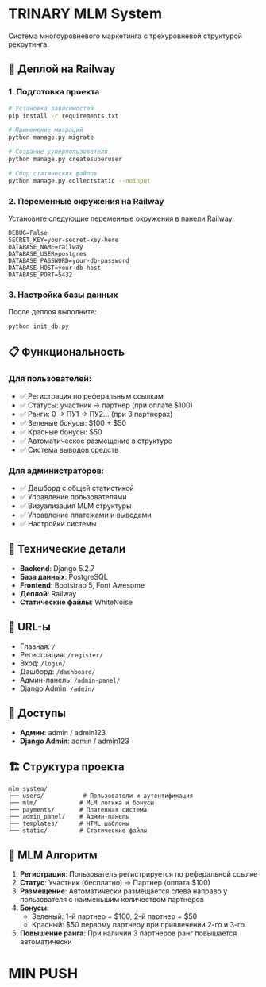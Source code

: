 # TRINARY MLM System

Система многоуровневого маркетинга с трехуровневой структурой рекрутинга.

## 🚀 Деплой на Railway

### 1. Подготовка проекта

```bash
# Установка зависимостей
pip install -r requirements.txt

# Применение миграций
python manage.py migrate

# Создание суперпользователя
python manage.py createsuperuser

# Сбор статических файлов
python manage.py collectstatic --noinput
```

### 2. Переменные окружения на Railway

Установите следующие переменные окружения в панели Railway:

```
DEBUG=False
SECRET_KEY=your-secret-key-here
DATABASE_NAME=railway
DATABASE_USER=postgres
DATABASE_PASSWORD=your-db-password
DATABASE_HOST=your-db-host
DATABASE_PORT=5432
```

### 3. Настройка базы данных

После деплоя выполните:

```bash
python init_db.py
```

## 📋 Функциональность

### Для пользователей:
- ✅ Регистрация по реферальным ссылкам
- ✅ Статусы: участник → партнер (при оплате $100)
- ✅ Ранги: 0 → ПУ1 → ПУ2... (при 3 партнерах)
- ✅ Зеленые бонусы: $100 + $50
- ✅ Красные бонусы: $50
- ✅ Автоматическое размещение в структуре
- ✅ Система выводов средств

### Для администраторов:
- ✅ Дашборд с общей статистикой
- ✅ Управление пользователями
- ✅ Визуализация MLM структуры
- ✅ Управление платежами и выводами
- ✅ Настройки системы

## 🔧 Технические детали

- **Backend**: Django 5.2.7
- **База данных**: PostgreSQL
- **Frontend**: Bootstrap 5, Font Awesome
- **Деплой**: Railway
- **Статические файлы**: WhiteNoise

## 📱 URL-ы

- Главная: `/`
- Регистрация: `/register/`
- Вход: `/login/`
- Дашборд: `/dashboard/`
- Админ-панель: `/admin-panel/`
- Django Admin: `/admin/`

## 👤 Доступы

- **Админ**: admin / admin123
- **Django Admin**: admin / admin123

## 🏗️ Структура проекта

```
mlm_system/
├── users/           # Пользователи и аутентификация
├── mlm/            # MLM логика и бонусы
├── payments/       # Платежная система
├── admin_panel/    # Админ-панель
├── templates/      # HTML шаблоны
└── static/         # Статические файлы
```

## 🔄 MLM Алгоритм

1. **Регистрация**: Пользователь регистрируется по реферальной ссылке
2. **Статус**: Участник (бесплатно) → Партнер (оплата $100)
3. **Размещение**: Автоматически размещается слева направо у пользователя с наименьшим количеством партнеров
4. **Бонусы**:
   - Зеленый: 1-й партнер = $100, 2-й партнер = $50
   - Красный: $50 первому партнеру при привлечении 2-го и 3-го
5. **Повышение ранга**: При наличии 3 партнеров ранг повышается автоматически
# MIN PUSH
